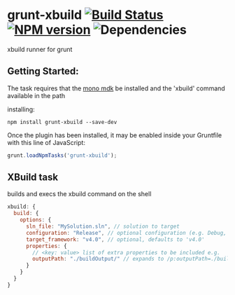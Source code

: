 # grunt-xbuild [![Build Status](https://travis-ci.org/andyroyle/grunt-xbuild.png?branch=master)](https://travis-ci.org/andyroyle/grunt-xbuild) [![NPM version](https://badge.fury.io/js/grunt-xbuild.png)](http://badge.fury.io/js/grunt-xbuild) ![Dependencies](https://david-dm.org/andrewrjones/grunt-ssh.png)

xbuild runner for grunt

## Getting Started:

The task requires that the [mono mdk][1] be installed and the 'xbuild' command available in the path

installing:
```shell
npm install grunt-xbuild --save-dev
```

Once the plugin has been installed, it may be enabled inside your Gruntfile with this line of JavaScript:

```js
grunt.loadNpmTasks('grunt-xbuild');
```

## XBuild task

builds and execs the xbuild command on the shell

```js
xbuild: {
  build: {
    options: {
      sln_file: "MySolution.sln", // solution to target
      configuration: "Release", // optional configuration (e.g. Debug, Release), defaults to Release
      target_framework: "v4.0", // optional, defaults to 'v4.0'
      properties: {
        // <key: value> list of extra properties to be included e.g.
        outputPath: "./buildOutput/" // expands to /p:outputPath=./buildOutput/
      }
    }
  }
}
```

[1]: http://www.go-mono.com/mono-downloads/download.html
